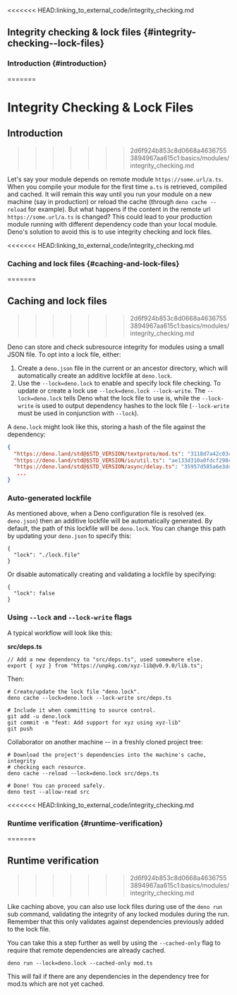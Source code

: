 <<<<<<< HEAD:linking_to_external_code/integrity_checking.md
## Integrity checking & lock files {#integrity-checking--lock-files}

### Introduction {#introduction}
=======
# Integrity Checking & Lock Files

## Introduction
>>>>>>> 2d6f924b853c8d0668a46367553894967aa615c1:basics/modules/integrity_checking.md

Let's say your module depends on remote module `https://some.url/a.ts`. When you
compile your module for the first time `a.ts` is retrieved, compiled and cached.
It will remain this way until you run your module on a new machine (say in
production) or reload the cache (through `deno cache --reload` for example). But
what happens if the content in the remote url `https://some.url/a.ts` is
changed? This could lead to your production module running with different
dependency code than your local module. Deno's solution to avoid this is to use
integrity checking and lock files.

<<<<<<< HEAD:linking_to_external_code/integrity_checking.md
### Caching and lock files {#caching-and-lock-files}
=======
## Caching and lock files
>>>>>>> 2d6f924b853c8d0668a46367553894967aa615c1:basics/modules/integrity_checking.md

Deno can store and check subresource integrity for modules using a small JSON
file. To opt into a lock file, either:

1. Create a `deno.json` file in the current or an ancestor directory, which will
   automatically create an additive lockfile at `deno.lock`.
2. Use the `--lock=deno.lock` to enable and specify lock file checking. To
   update or create a lock use `--lock=deno.lock --lock-write`. The
   `--lock=deno.lock` tells Deno what the lock file to use is, while the
   `--lock-write` is used to output dependency hashes to the lock file
   (`--lock-write` must be used in conjunction with `--lock`).

A `deno.lock` might look like this, storing a hash of the file against the
dependency:

```json
{
  "https://deno.land/std@$STD_VERSION/textproto/mod.ts": "3118d7a42c03c242c5a49c2ad91c8396110e14acca1324e7aaefd31a999b71a4",
  "https://deno.land/std@$STD_VERSION/io/util.ts": "ae133d310a0fdcf298cea7bc09a599c49acb616d34e148e263bcb02976f80dee",
  "https://deno.land/std@$STD_VERSION/async/delay.ts": "35957d585a6e3dd87706858fb1d6b551cb278271b03f52c5a2cb70e65e00c26a",
   ...
}
```

### Auto-generated lockfile

As mentioned above, when a Deno configuration file is resolved (ex. `deno.json`)
then an additive lockfile will be automatically generated. By default, the path
of this lockfile will be `deno.lock`. You can change this path by updating your
`deno.json` to specify this:

```jsonc
{
  "lock": "./lock.file"
}
```

Or disable automatically creating and validating a lockfile by specifying:

```jsonc
{
  "lock": false
}
```

### Using `--lock` and `--lock-write` flags

A typical workflow will look like this:

**src/deps.ts**

```ts, ignore
// Add a new dependency to "src/deps.ts", used somewhere else.
export { xyz } from "https://unpkg.com/xyz-lib@v0.9.0/lib.ts";
```

Then:

```shell
# Create/update the lock file "deno.lock".
deno cache --lock=deno.lock --lock-write src/deps.ts

# Include it when committing to source control.
git add -u deno.lock
git commit -m "feat: Add support for xyz using xyz-lib"
git push
```

Collaborator on another machine -- in a freshly cloned project tree:

```shell
# Download the project's dependencies into the machine's cache, integrity
# checking each resource.
deno cache --reload --lock=deno.lock src/deps.ts

# Done! You can proceed safely.
deno test --allow-read src
```

<<<<<<< HEAD:linking_to_external_code/integrity_checking.md
### Runtime verification {#runtime-verification}
=======
## Runtime verification
>>>>>>> 2d6f924b853c8d0668a46367553894967aa615c1:basics/modules/integrity_checking.md

Like caching above, you can also use lock files during use of the `deno run` sub
command, validating the integrity of any locked modules during the run. Remember
that this only validates against dependencies previously added to the lock file.

You can take this a step further as well by using the `--cached-only` flag to
require that remote dependencies are already cached.

```shell
deno run --lock=deno.lock --cached-only mod.ts
```

This will fail if there are any dependencies in the dependency tree for mod.ts
which are not yet cached.

<!-- TODO - Add detail on dynamic imports -->
